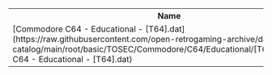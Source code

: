 <table>
<tr><th>Name</th><th>Size</th></tr>
<tr><td>
[Commodore C64 - Educational - [T64].dat](https://raw.githubusercontent.com/open-retrogaming-archive/dat-catalog/main/root/basic/TOSEC/Commodore/C64/Educational/[T64]/Commodore C64 - Educational - [T64].dat)
</td><td>1508856</td></tr>
</table>
